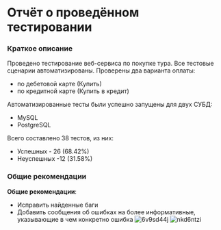 # Отчёт о проведённом тестировании
### Краткое описание
Проведено тестирование веб-сервиса по покупке тура. Все тестовые сценарии автоматизированы. Проверены два варианта оплаты:
- по дебетовой карте (Купить)
- по кредитной карте (Купить в кредит)

Автоматизированные тесты были успешно запущены для двух СУБД:
- MySQL
- PostgreSQL

Всего составлено 38 тестов, из них:
- Успешных - 26 (68.42%)
- Неуспешных -12 (31.58%)

### Общие рекомендации

**Общие рекомендации**:
* Исправить найденные баги
* Добавить сообщения об ошибках на более информативные, указывающие в чем конкретно ошибка
![6v9sd44j](https://github.com/vitalemel/Diplom/assets/120091820/ca1d5e4f-23b5-4081-a388-45633b1f8d0e)
![nkd6ntzi](https://github.com/vitalemel/Diplom/assets/120091820/eb74ce53-02d4-4765-ae37-30ab2dd3b6e3)
